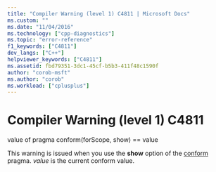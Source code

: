 ```yaml
---
title: "Compiler Warning (level 1) C4811 | Microsoft Docs"
ms.custom: ""
ms.date: "11/04/2016"
ms.technology: ["cpp-diagnostics"]
ms.topic: "error-reference"
f1_keywords: ["C4811"]
dev_langs: ["C++"]
helpviewer_keywords: ["C4811"]
ms.assetid: fbd79351-3dc1-45cf-b5b3-411f48c1590f
author: "corob-msft"
ms.author: "corob"
ms.workload: ["cplusplus"]
---
```

# Compiler Warning (level 1) C4811
value of pragma conform(forScope, show) == value  
  
 This warning is issued when you use the **show** option of the [conform](../../preprocessor/conform.md) pragma. *value* is the current conform value.